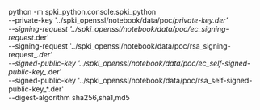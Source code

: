 



python -m spki_python.console.spki_python \
--private-key '../spki_openssl/notebook/data/poc/*_private-key.der' \
--signing-request '../spki_openssl/notebook/data/poc/ec_signing-request_*.der' \
--signing-request '../spki_openssl/notebook/data/poc/rsa_signing-request_*.der' \
--signed-public-key '../spki_openssl/notebook/data/poc/ec_self-signed-public-key_*.der' \
--signed-public-key '../spki_openssl/notebook/data/poc/rsa_self-signed-public-key_*.der' \
--digest-algorithm sha256,sha1,md5